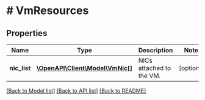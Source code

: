 # # VmResources

## Properties

Name | Type | Description | Notes
------------ | ------------- | ------------- | -------------
**nic_list** | [**\OpenAPI\Client\Model\VmNic[]**](VmNic.md) | NICs attached to the VM. | [optional]

[[Back to Model list]](../../README.md#models) [[Back to API list]](../../README.md#endpoints) [[Back to README]](../../README.md)
